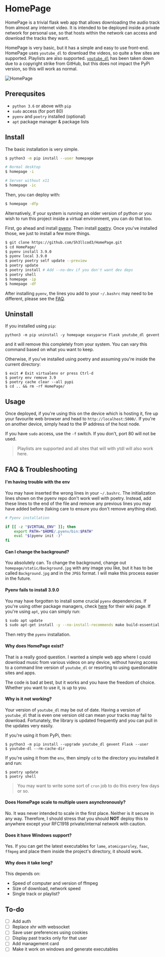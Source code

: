 # HomePage

HomePage is a trivial flask web app that allows downloading the audio track from almost any internet video.
It is intended to be deployed inside a private network for personal use, so that hosts within the network can access
and download the tracks they want.

HomePage is very basic, but it has a simple and easy to use front-end.
HomePage uses `youtube_dl` to download the videos, so quite a few sites are supported. Playlists are also supported.
[`youtube_dl`](https://github.com/ytdl-org/youtube-dl/) has been taken down due to a copyright strike from GitHub, but this does not impact the PyPi version, so this will work as normal.

![HomePage](homepage/static/HomePage.png)

## Prerequsites

- `python 3.6` or above with `pip`
- `sudo` access (for port 80)
- `pyenv` and `poetry` installed (optional)
- `apt` package manager & package lists

## Install

The basic installation is very simple.

```bash
$ python3 -m pip install --user homepage

# Normal desktop
$ homepage -i

# Server without x11
$ homepage -ic
```

Then, you can deploy with:

```bash
$ homepage -dfp
```

Alternatively, if your system is running an older version of python or you wish to run this project inside
a virtual environment, you can do that too.

First, go ahead and install [pyenv](https://github.com/pyenv/pyenv#basic-github-checkout). Then install [poetry](https://github.com/sdispater/poetry).
Once you've installed those, we just to install a few more things.

```bash
$ git clone https://github.com/Sh3llcod3/HomePage.git
$ cd HomePage/
$ pyenv install 3.9.0
$ pyenv local 3.9.0
$ poetry poetry self update --preview
$ poetry update
$ poetry install # Add --no-dev if you don't want dev deps
$ poetry shell
$ homepage -ip
$ homepage -df
```

After installing `pyenv`, the lines you add to your `~/.bashrc` may need to be different, please see the [FAQ](#faq--troubleshooting).

## Uninstall

If you installed using `pip`:

```shell
python3 -m pip uninstall -y homepage easyparse Flask youtube_dl gevent
```

and it will remove this completely from your system. You can vary this command based on what you want to keep.

Otherwise, if you've installed using poetry and assuming you're inside the current directory:

```shell
$ exit # Exit virtualenv or press Ctrl-d
$ poetry env remove 3.9
$ poetry cache clear --all pypi
$ cd .. && rm -rf HomePage/
```

## Usage

Once deployed, if you're using this on the device which is hosting it, fire up your
favourite web browser and head to `http://localhost:5000/`. If you're on another device,
simply head to the IP address of the host node.

If you have `sudo` access, use the `-f` switch. If you don't, port 80 will not be used.

> Playlists are supported and all sites that will with ytdl will also work here.

## FAQ & Troubleshooting

#### I'm having trouble with the env

You may have inserted the wrong lines in your `~/.bashrc`.
The initialization lines shown on the pyenv repo don't work
well with poetry. Instead, add these lines to the end of the file
and remove any previous lines you may have added before
(taking care to ensure you don't remove anything else).

```bash
# Pyenv installation

if [[ -z "$VIRTUAL_ENV" ]]; then
    export PATH="$HOME/.pyenv/bin:$PATH"
    eval "$(pyenv init -)"
fi
```

#### Can I change the background?

You absolutely can. To change the background, change out `homepage/static/Background.jpg` with any image you like,
but it has to be called `Background.jpg` and in the `JPEG` format. I will make this process easier in the future.

#### Pyenv fails to install 3.9.0

You may have forgotten to install some crucial `pyenv` dependencies.
If you're using other package managers, check [here](https://github.com/pyenv/pyenv/wiki#suggested-build-environment)
for their wiki page. If you're using `apt`, you can simply run:

```bash
$ sudo apt update
$ sudo apt-get install -y --no-install-recommends make build-essential libssl-dev zlib1g-dev libbz2-dev libreadline-dev libsqlite3-dev wget curl llvm libncurses5-dev xz-utils tk-dev libxml2-dev libxmlsec1-dev libffi-dev liblzma-dev
```

Then retry the `pyenv` installation.

#### Why does HomePage exist?

That is a really good question.
I wanted a simple web app where I could download music from various videos on any
device, without having access to a command line version of `youtube_dl` or resorting
to using questionable sites and apps.

The code is bad at best, but it works and you have the freedom of choice.
Whether you want to use it, is up to you.

#### Why is it not working?

Your version of `youtube_dl` may be out of date. Having a version of `youtube_dl`
that is even one version old can mean your tracks may fail to download. Fortunately,
the library is updated frequently and you can pull in the updates very easily.

If you're using it from PyPi, then:
```shell
$ python3 -m pip install --upgrade youtube_dl gevent Flask --user
$ youtube-dl --rm-cache-dir
```

If you're using it from the `env`, then simply `cd` to the directory you installed it
and run:
```shell
$ poetry update
$ poetry shell
```

> You may want to write some sort of `cron` job to do this every few days or so.

#### Does HomePage scale to multiple users asynchronously?

No. It was never intended to scale in the first place. Neither is it secure in any way.
Therefore, I should stress that you should __NOT__ deploy this to anywhere except your
RFC1918 private/internal network with caution.

#### Does it have Windows support?

Yes. If you can get the latest executables for `lame`, `atomicparsley`, `faac`, `ffmpeg` and
place them inside the project's directory, it should work.

#### Why does it take long?

This depends on:

- Speed of computer and version of ffmpeg
- Size of download, network speed
- Single track or playlist?

## To-do

- [ ] Add auth
- [ ] Replace xhr with websocket
- [ ] Save user preferences using cookies
- [ ] Display past tracks only for that user
- [ ] Add management card
- [ ] Make it work on windows and generate executables
